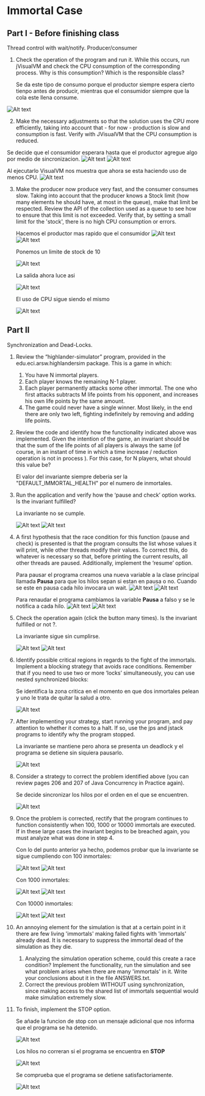# Immortal Case

## Part I - Before finishing class
Thread control with wait/notify. Producer/consumer
1.	Check the operation of the program and run it. While this occurs, run jVisualVM and check the CPU consumption of the corresponding process. Why is this consumption? Which is the responsible class? 
	
	Se da este tipo de consumo porque el productor siempre espera cierto tienpo antes de producir, mientras que el consumidor siempre que la cola este llena consume.
	
![Alt text](img/1.1.PNG)

2.	Make the necessary adjustments so that the solution uses the CPU more efficiently, taking into account that - for now - production is slow and consumption is fast. Verify with JVisualVM that the CPU consumption is reduced. 

Se decide que el consumidor esperara hasta que el productor agregue algo por medio de sincronizacion. 
![Alt text](img/1.2.2.PNG)
![Alt text](img/1.2.3.PNG)

Al ejecutarlo VisualVM nos muestra que ahora se esta haciendo uso de menos CPU.
![Alt text](img/1.2.1.PNG)

3.	Make the producer now produce very fast, and the consumer consumes slow. Taking into account that the producer knows a Stock limit (how many elements he should have, at most in the queue), make that limit be respected. Review the API of the collection used as a queue to see how to ensure that this limit is not exceeded. Verify that, by setting a small limit for the 'stock', there is no high CPU consumption or errors.
	
	Hacemos el productor mas rapido que el consumidor
	![Alt text](img/1.3.1.PNG)
	![Alt text](img/1.3.2.PNG)
	
	Ponemos un limite de stock de 10
	
	![Alt text](img/1.3.3.PNG)
	
	La salida ahora luce asi
	
	![Alt text](img/1.3.4.PNG)
	
	
	El uso de CPU sigue siendo el mismo
	
	![Alt text](img/1.3.5.PNG)


## Part II
Synchronization and Dead-Locks.

1.	Review the “highlander-simulator” program, provided in the edu.eci.arsw.highlandersim package. This is a game in which:
	1.	You have N immortal players. 
	2.	Each player knows the remaining N-1 player.
	3.	Each player permanently attacks some other immortal. The one who first attacks subtracts M life points from his opponent, and increases his own life points by the same amount. 
	4.	The game could never have a single winner. Most likely, in the end there are only two left, fighting indefinitely by removing and adding life points. 
2.	Review the code and identify how the functionality indicated above was implemented. Given the intention of the game, an invariant should be that the sum of the life points of all players is always the same (of course, in an instant of time in which a time increase / reduction operation is not in process ). For this case, for N players, what should this value be?

	El valor del invariante siempre deberia ser la "DEFAULT_IMMORTAL_HEALTH" por el numero de inmortales.

3.	Run the application and verify how the ‘pause and check’ option works. Is the invariant fulfilled?

	La invariante no se cumple.
	
	![Alt text](img/3.1.PNG)
	![Alt text](img/3.2.PNG)
	
4.	A first hypothesis that the race condition for this function (pause and check) is presented is that the program consults the list whose values ​​it will print, while other threads modify their values. To correct this, do whatever is necessary so that, before printing the current results, all other threads are paused. Additionally, implement the ‘resume’ option.

	Para pausar el programa creamos una nueva variable a la clase principal llamada **Pausa** para que los hilos sepan si estan en pausa o no. Cuando se este en pausa cada hilo invocara un wait.
	![Alt text](img/4.1.PNG)
	![Alt text](img/4.2.PNG)

	Para renaudar el programa cambiamos la variable **Pausa** a falso y se le notifica a cada hilo.
	![Alt text](img/4.3.PNG)
	![Alt text](img/4.4.PNG)

5.	Check the operation again (click the button many times). Is the invariant fulfilled or not ?.

	La invariante sigue sin cumplirse.
	
	![Alt text](img/5.1.PNG)
	![Alt text](img/5.2.PNG)
	

6.	Identify possible critical regions in regards to the fight of the immortals. Implement a blocking strategy that avoids race conditions. Remember that if you need to use two or more ‘locks’ simultaneously, you can use nested synchronized blocks:

	Se identifica la zona critica en el momento en que dos inmortales pelean y uno le trata de quitar la salud a otro.
	
	![Alt text](img/6.PNG)

7.	After implementing your strategy, start running your program, and pay attention to whether it comes to a halt. If so, use the jps and jstack programs to identify why the program stopped.

	La invariante se mantiene pero ahora se presenta un deadlock y el programa se detiene sin siquiera pausarlo.
	
	![Alt text](img/7.1.PNG)

8.	Consider a strategy to correct the problem identified above (you can review pages 206 and 207 of Java Concurrency in Practice again).

	Se decide sincronizar los hilos por el orden en el que se encuentren.
	
	![Alt text](img/8.1.PNG)

9.	Once the problem is corrected, rectify that the program continues to function consistently when 100, 1000 or 10000 immortals are executed. If in these large cases the invariant begins to be breached again, you must analyze what was done in step 4.

	Con lo del punto anterior ya hecho, podemos probar que la invariante se sigue cumpliendo con 100 inmortales:
	
	![Alt text](img/9.100.1.PNG)
	![Alt text](img/9.100.2.PNG)
	
	Con 1000 inmortales:
	
	![Alt text](img/9.1000.1.PNG)
	![Alt text](img/9.1000.2.PNG)
	
	Con 10000 inmortales:
	
	![Alt text](img/9.10000.1.PNG)
	![Alt text](img/9.10000.2.PNG)

10.	An annoying element for the simulation is that at a certain point in it there are few living 'immortals' making failed fights with 'immortals' already dead. It is necessary to suppress the immortal dead of the simulation as they die. 
	1.	Analyzing the simulation operation scheme, could this create a race condition? Implement the functionality, run the simulation and see what problem arises when there are many 'immortals' in it. Write your conclusions about it in the file ANSWERS.txt. 
	2.	Correct the previous problem WITHOUT using synchronization, since making access to the shared list of immortals sequential would make simulation extremely slow. 
11.	To finish, implement the STOP option.

	Se añade la funcion de stop con un mensaje adicional que nos informa que el programa se ha detenido.
	
	![Alt text](img/10.1.PNG)
	
	Los hilos no correran si el programa se encuentra en **STOP**
	
	![Alt text](img/10.2.PNG)
	
	Se comprueba que el programa se detiene satisfactoriamente.
	
	![Alt text](img/10.PNG)
	
